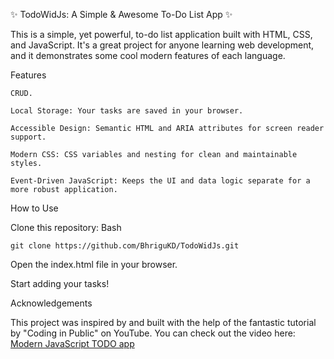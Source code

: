 

✨ TodoWidJs: A Simple & Awesome To-Do List App ✨

This is a simple, yet powerful, to-do list application built with HTML, CSS, and JavaScript. It's a great project for anyone learning web development, and it demonstrates some cool modern features of each language.

Features

    CRUD.

    Local Storage: Your tasks are saved in your browser.

    Accessible Design: Semantic HTML and ARIA attributes for screen reader support.

    Modern CSS: CSS variables and nesting for clean and maintainable styles.

    Event-Driven JavaScript: Keeps the UI and data logic separate for a more robust application.

How to Use

  Clone this repository:
    Bash

    git clone https://github.com/BhriguKD/TodoWidJs.git

  Open the index.html file in your browser.

  Start adding your tasks!

Acknowledgements

This project was inspired by and built with the help of the fantastic tutorial by "Coding in Public" on YouTube. You can check out the video here: [Modern JavaScript TODO app](https://youtu.be/VjrNDF5bZf4?si=8Mwor8EzypkjAtwr)
